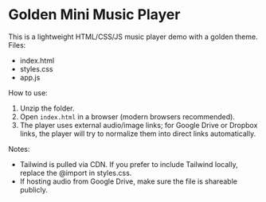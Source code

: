 
# Golden Mini Music Player

This is a lightweight HTML/CSS/JS music player demo with a golden theme. 
Files:
- index.html
- styles.css
- app.js

How to use:
1. Unzip the folder.
2. Open `index.html` in a browser (modern browsers recommended).
3. The player uses external audio/image links; for Google Drive or Dropbox links, the player will try to normalize them into direct links automatically.

Notes:
- Tailwind is pulled via CDN. If you prefer to include Tailwind locally, replace the @import in styles.css.
- If hosting audio from Google Drive, make sure the file is shareable publicly.
